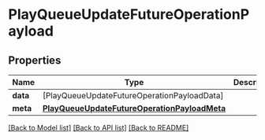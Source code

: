 # PlayQueueUpdateFutureOperationPayload

## Properties
Name | Type | Description | Notes
------------ | ------------- | ------------- | -------------
**data** | [PlayQueueUpdateFutureOperationPayloadData] |  | 
**meta** | [**PlayQueueUpdateFutureOperationPayloadMeta**](PlayQueueUpdateFutureOperationPayloadMeta.md) |  | [optional] 

[[Back to Model list]](../README.md#documentation-for-models) [[Back to API list]](../README.md#documentation-for-api-endpoints) [[Back to README]](../README.md)


